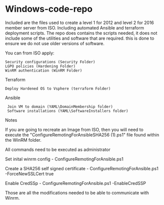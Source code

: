 # Windows-code-repo
Included are the files used to create a level 1 for 2012 and level 2 for 2016 member server from ISO. Including automated Ansible and terraform deployment scripts. The repo does contains the scripts needed, it does not include some of the utilities and software that are required. this is done to ensure we do not use older versions of software.

 You can from ISO apply: 
 
    Security configurations (Security Folder)
    LGPO policies (Hardening Folder)
    WinRM authentication (WinRM Folder)
    
    
 Terraform 
 
    Deploy Hardened OS to Vsphere (terraform Folder)
 
 Ansible 
 
     Join VM to domain (YAML\DomainMembership folder)
     Software installations (YAML\SoftwareInstallers folder)

Notes

If you are going to recreate an Image from ISO, then you will need to execute the "ConfigureRemotingForAnsibleSHA256 (1).ps1" file found within the WinRM folder.

All commands need to be executed as administrator 

   Set inital winrm config - ConfigureRemotingForAnsible.ps1

   Create a SHA256 self signed certificate - ConfigureRemotingForAnsible.ps1 -ForceNewSSLCert true

   Enable CredSSp - ConfigureRemotingForAnsible.ps1 -EnableCredSSP    

Those are all the modifications needed to be able to communicate with Winrm.
